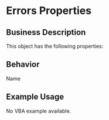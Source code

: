 # Errors Properties

## Business Description
This object has the following properties:

## Behavior
Name

## Example Usage
No VBA example available.